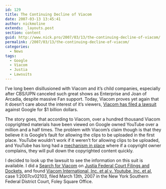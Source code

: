 ```yaml
---
id: 129
title: The Continuing Decline of Viacom
date: 2007-03-13 13:45:41
author: nickmoline
extends: _layouts.post
section: content
guid: http://www.nick.pro/2007/03/13/the-continuing-decline-of-viacom/
permalink: /2007/03/13/the-continuing-decline-of-viacom/
categories:
  - News
tags:
  - Google
  - Viacom
  - Justia
  - Lawsuits
---
```

I&#8217;ve long been disillusioned with Viacom and it&#8217;s child companies, especially after CBS/UPN canceled such great shows as Enterprise and Joan of Arcadia, despite massive Fan support. Today, Viacom proves yet again that it doesn&#8217;t care about the interest of it&#8217;s viewers, [Viacom has filed a lawsuit](https://www.cbsnews.com/news/viacom-sues-youtube-google-for-1b/) against Google for $1 billion dollars. 

<!--more-->

The story goes, that according to Viacom, over a hundred thousand Viacom copyrighted materials have been viewed on Google owned YouTube over a million and a half times. The problem with Viacom&#8217;s claim though is that they believe it is Google&#8217;s fault for allowing the clips to be uploaded in the first place. YouTube wouldn&#8217;t work if it weren&#8217;t for allowing clips to be uploaded, and YouTube has long had a [mechanism in place](http://www.google.com/support/youtube/bin/answer.py?answer=58127) where if a copyright owner complains, they will pull down the copyrighted content quickly.

I decided to look up the lawsuit to see the information on this suit is available. I did a [Search for Viacom](https://dockets.justia.com/search?query=Viacom) on [Justia Federal Court Filings and Dockets](https://dockets.justia.com/), and found [Viacom International, Inc. et al v. Youtube, Inc. et al](https://dockets.justia.com/docket/new-york/nysdce/1:2007cv02103/302164), case 1:2007cv02103, filed March 13th, 2007 in the New York Southern Federal District Court, Foley Square Office.
